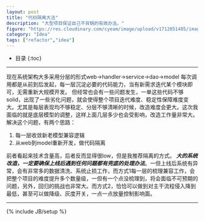 ```yaml
---
layout: post
title: "代码隔离大法"
description: "大型项目保证自己不背锅的有效办法。"
figure: "https://res.cloudinary.com/cyeam/image/upload/v1712051485/image2022-6-22_16-2-37.png"
category: "Idea"
tags: ["refactor","idea"]
---
```


* 目录
{:toc}
---

现在系统架构大多采用分层的形式web->handler->service->dao->model
每次调用都是从前到后发起，每一层沉淀必要的代码能力，当有新需求迭代某个模块即可，无需重新大规模开发。
但经常也会有一些问题发生，一单这些代码不够solid，出现了一些劣化问题，就会使得整个项目迭代难度、稳定性保障难度变大。尤其是每层表现均不够稳定、分层不够清晰的时候，改造难度会更大。这次我面临的就是底层模型的调整，这样上面几层多少也会受影响，改造工作量非常大。
解决这个问题，有两个思路：
1. 每一层收敛新老模型兼容逻辑
2. 从web到model重新开发，做代码隔离

前者看起来技术含量高，后者反而显得很low，但是我推荐隔离的方式。
***大的系统改造，一定要确保上线后遇到任何问题都有兜底的处理办法***。一但上线后系统有异常，会有非常多的数据清洗、系统止损工作，而方式1每一层的梳理兼容工作，会把整个项目的难度提升多个数量级，一但有一个点没梳理到，将会面临不可预期的问题，另外，回归的挑战也非常大。而方式2，恰恰可以做到对主干流程侵入降到最低，甚至可以做降级、灰度开关，一点一点放量控制影响面。


---


{% include JB/setup %}

